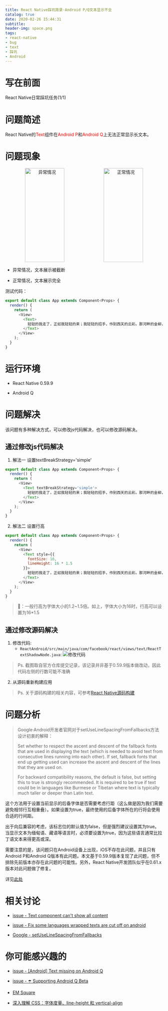 ```yaml
---
title: React Native踩坑简录·Android P/Q文本显示不全
catalog: true
date: 2020-02-26 15:44:31
subtitle:
header-img: space.png
tags:
- react-native
- bug
- text
- 踩坑
- Android
---
```


# 写在前面

React Native日常踩坑任务(1/1)

# 问题简述

React Native的<font color="red">Text</font>组件在<font color="red">Android P</font>和<font color="red">Android Q</font>上无法正常显示长文本。

# 问题现象

<center class="half">
    <img src="v0599.jpg" width="50%" height="300" title="异常情况"/><img src="v0599_fixed.jpg" width="50%" height="300" title="正常情况"/>
</center>

- 异常情况，文本展示被截断

- 正常情况，文本展示完全

测试代码：
```javascript
export default class App extends Component<Props> {
  render() {
    return (
      <View>
        <Text>
          轻轻的我走了，正如我轻轻的来；我轻轻的招手，作别西天的云彩。那河畔的金柳，是夕阳中的新娘；波光里的艳影，在我的心头荡漾。软泥上的青荇，油油的在水底招摇；在康河的柔波里，我甘心做一条水草！那榆荫下的一潭，不是清泉，是天上虹；揉碎在浮藻间，沉淀着彩虹似的梦。寻梦？撑一支长篙，向青草更青处漫溯；满载一船星辉，在星辉斑斓里放歌。但我不能放歌，悄悄是别离的笙箫；夏虫也为我沉默，沉默是今晚的康桥！悄悄的我走了，正如我悄悄的来；我挥一挥衣袖，不带走一片云彩。
        </Text>
      </View>
    );
  }
}
```

# 运行环境

- React Native 0.59.9

- Android Q

# 问题解决

该问题有多种解决方式，可以修改js代码解决，也可以修改源码解决。

## 通过修改js代码解决

1. 解法一
设置textBreakStrategy='simple'
```javascript
export default class App extends Component<Props> {
  render() {
    return (
      <View>
        <Text textBreakStrategy='simple'>
          轻轻的我走了，正如我轻轻的来；我轻轻的招手，作别西天的云彩。那河畔的金柳，是夕阳中的新娘；波光里的艳影，在我的心头荡漾。软泥上的青荇，油油的在水底招摇；在康河的柔波里，我甘心做一条水草！那榆荫下的一潭，不是清泉，是天上虹；揉碎在浮藻间，沉淀着彩虹似的梦。寻梦？撑一支长篙，向青草更青处漫溯；满载一船星辉，在星辉斑斓里放歌。但我不能放歌，悄悄是别离的笙箫；夏虫也为我沉默，沉默是今晚的康桥！悄悄的我走了，正如我悄悄的来；我挥一挥衣袖，不带走一片云彩。
        </Text>
      </View>
    );
  }
}
```

2. 解法二
设置行高
```javascript
export default class App extends Component<Props> {
  render() {
    return (
      <View>
        <Text style={{
          fontSize: 16,
          lineHeight: 16 * 1.5
        }}>
          轻轻的我走了，正如我轻轻的来；我轻轻的招手，作别西天的云彩。那河畔的金柳，是夕阳中的新娘；波光里的艳影，在我的心头荡漾。软泥上的青荇，油油的在水底招摇；在康河的柔波里，我甘心做一条水草！那榆荫下的一潭，不是清泉，是天上虹；揉碎在浮藻间，沉淀着彩虹似的梦。寻梦？撑一支长篙，向青草更青处漫溯；满载一船星辉，在星辉斑斓里放歌。但我不能放歌，悄悄是别离的笙箫；夏虫也为我沉默，沉默是今晚的康桥！悄悄的我走了，正如我悄悄的来；我挥一挥衣袖，不带走一片云彩。
        </Text>
      </View>
    );
  }
}
```

> 🌰：一般行高为字体大小的1.2~1.5倍。如上，字体大小为16时，行高可以设置为16*1.5

## 通过修改源码解决

1. 修改代码:
    - `ReactAndroid/src/main/java/com/facebook/react/views/text/ReactTextShadowNode.java`:
![修改代码](v0599_commit.jpg)

> Ps. 截图取自官方仓库提交记录，该记录并非基于0.59.9版本做改动，因此代码左侧的行数可能不准确

2. 从源码重新构建应用

> Ps. 关于源码构建的相关内容，可参考[React Native源码构建](https://codyi96.github.io/2020/02/16/react-native-build-from-source/)

# 问题分析

> Google·Android开发者官网对于setUseLineSpacingFromFallbacks方法设计初衷的解释：
>
> Set whether to respect the ascent and descent of the fallback fonts that are used in displaying the text (which is needed to avoid text from consecutive lines running into each other). If set, fallback fonts that end up getting used can increase the ascent and descent of the lines that they are used on.
>
> For backward compatibility reasons, the default is false, but setting this to true is strongly recommended. It is required to be true if text could be in languages like Burmese or Tibetan where text is typically much taller or deeper than Latin text.

<p>
这个方法用于设置当前显示的<a herf="https://zh.wikipedia.org/wiki/%E5%BE%8C%E5%82%99%E5%AD%97%E9%AB%94">后备字体</a>是否需要考虑行距（这么做是因为我们需要避免相邻行互相重叠）。如果设置为true，最终使用的后备字体所在的行将会使用合适的行间距。
</p>

<p>
出于向后兼容的考虑，该标志位的默认值为false，但是强烈建议设置其为true。当显示文本为缅甸语、藏语等语言时，必须要设置为true，因为这些语言通常比拉丁语文本来得更高或深。
</p>

<p>
需要注意的是，该问题只在Android设备上出现，iOS不存在此问题，并且只有Android P和Android Q版本有此问题。本文基于0.59.9版本复现了此问题，但不排除先前版本亦存在此问题的可能性。另外，React Native开发团队似乎在0.61.x版本对此问题做了修复。
</p>

详见[此处](https://github.com/facebook/react-native/commit/76c50c1db15a1040b185770072d960652e7974a3#diff-4f5947f2fe0381c4a6373a30e596b8c3)

# 相关讨论

- [issue - Text component can't show all content](https://github.com/facebook/react-native/issues/24465)

- [issue - Fix some languages wrapped texts are cut off on android](https://github.com/facebook/react-native/pull/25306)

- [Google - setUseLineSpacingFromFallbacks](https://developer.android.com/reference/android/text/StaticLayout.Builder#setUseLineSpacingFromFallbacks(boolean))

# 你可能感兴趣的

- [issue - [Android] Text missing on Android Q](https://github.com/facebook/react-native/issues/25258)

- [issue - ☂️ Supporting Android Q Beta](https://github.com/facebook/react-native/issues/25270)

- [EM Square](http://designwithfontforge.com/zh-CN/The_EM_Square.html)

- [深入理解 CSS：字体度量、line-height 和 vertical-align](https://zhuanlan.zhihu.com/p/25808995)
